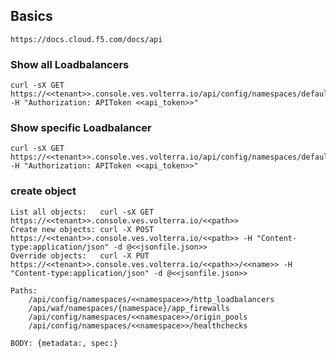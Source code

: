 ## Basics
    https://docs.cloud.f5.com/docs/api
    
### Show all Loadbalancers
    curl -sX GET https://<<tenant>>.console.ves.volterra.io/api/config/namespaces/default/http_loadbalancers -H "Authorization: APIToken <<api_token>>"

### Show specific Loadbalancer
    curl -sX GET https://<<tenant>>.console.ves.volterra.io/api/config/namespaces/default/http_loadbalancers/<<lb_name>> -H "Authorization: APIToken <<api_token>>"

### create object
    List all objects:   curl -sX GET https://<<tenant>>.console.ves.volterra.io/<<path>>
    Create new objects: curl -X POST https://<<tenant>>.console.ves.volterra.io/<<path>> -H "Content-type:application/json" -d @<<jsonfile.json>>
    Override objects:   curl -X PUT  https://<<tenant>>.console.ves.volterra.io/<<path>>/<<name>> -H "Content-type:application/json" -d @<<jsonfile.json>>
    
    Paths:
        /api/config/namespaces/<<namespace>>/http_loadbalancers
        /api/waf/namespaces/{namespace}/app_firewalls
        /api/config/namespaces/<<namespace>>/origin_pools
        /api/config/namespaces/<<namespace>>/healthchecks

    BODY: {metadata:, spec:}

